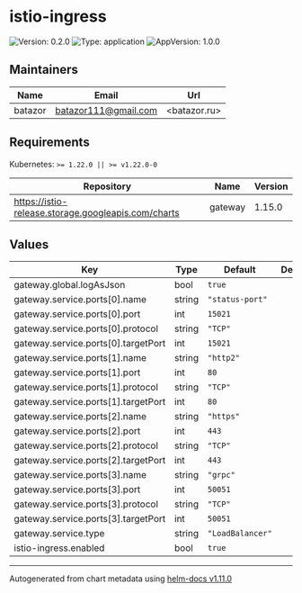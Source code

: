 # istio-ingress

![Version: 0.2.0](https://img.shields.io/badge/Version-0.2.0-informational?style=flat-square) ![Type: application](https://img.shields.io/badge/Type-application-informational?style=flat-square) ![AppVersion: 1.0.0](https://img.shields.io/badge/AppVersion-1.0.0-informational?style=flat-square)

## Maintainers

| Name | Email | Url |
| ---- | ------ | --- |
| batazor | <batazor111@gmail.com> | <batazor.ru> |

## Requirements

Kubernetes: `>= 1.22.0 || >= v1.22.0-0`

| Repository | Name | Version |
|------------|------|---------|
| https://istio-release.storage.googleapis.com/charts | gateway | 1.15.0 |

## Values

| Key | Type | Default | Description |
|-----|------|---------|-------------|
| gateway.global.logAsJson | bool | `true` |  |
| gateway.service.ports[0].name | string | `"status-port"` |  |
| gateway.service.ports[0].port | int | `15021` |  |
| gateway.service.ports[0].protocol | string | `"TCP"` |  |
| gateway.service.ports[0].targetPort | int | `15021` |  |
| gateway.service.ports[1].name | string | `"http2"` |  |
| gateway.service.ports[1].port | int | `80` |  |
| gateway.service.ports[1].protocol | string | `"TCP"` |  |
| gateway.service.ports[1].targetPort | int | `80` |  |
| gateway.service.ports[2].name | string | `"https"` |  |
| gateway.service.ports[2].port | int | `443` |  |
| gateway.service.ports[2].protocol | string | `"TCP"` |  |
| gateway.service.ports[2].targetPort | int | `443` |  |
| gateway.service.ports[3].name | string | `"grpc"` |  |
| gateway.service.ports[3].port | int | `50051` |  |
| gateway.service.ports[3].protocol | string | `"TCP"` |  |
| gateway.service.ports[3].targetPort | int | `50051` |  |
| gateway.service.type | string | `"LoadBalancer"` |  |
| istio-ingress.enabled | bool | `true` |  |

----------------------------------------------
Autogenerated from chart metadata using [helm-docs v1.11.0](https://github.com/norwoodj/helm-docs/releases/v1.11.0)
